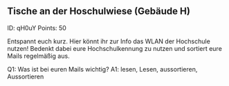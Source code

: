 ## Tische an der Hoschulwiese (Gebäude H)
ID: qH0uY
Points: 50

Entspannt euch kurz. Hier könnt ihr zur Info das WLAN der Hochschule nutzen!
Bedenkt dabei eure Hochschulkennung zu nutzen und sortiert eure Mails regelmäßig aus.

Q1: Was ist bei euren Mails wichtig?
A1: lesen, Lesen, aussortieren, Aussortieren
